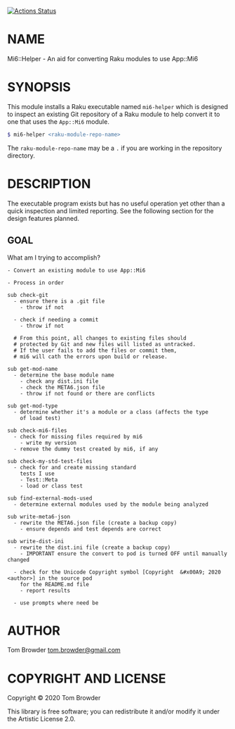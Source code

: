 [![Actions Status](https://github.com/tbrowder/Mi6-Helper/workflows/test/badge.svg)](https://github.com/tbrowder/Mi6-Helper/actions)

NAME
====

Mi6::Helper - An aid for converting Raku modules to use App::Mi6

SYNOPSIS
========

This module installs a Raku executable named `mi6-helper` which is designed to inspect an existing Git repository of a Raku module to help convert it to one that uses the `App::Mi6` module.

```raku
$ mi6-helper <raku-module-repo-name>
```

The `raku-module-repo-name` may be a `.` if you are working in the repository directory.

DESCRIPTION
===========

The executable program exists but has no useful operation yet other than a quick inspection and limited reporting. See the following section for the design features planned.

GOAL
----

What am I trying to accomplish?

    - Convert an existing module to use App::Mi6

    - Process in order

    sub check-git
      - ensure there is a .git file
        - throw if not

      - check if needing a commit
        - throw if not

      # From this point, all changes to existing files should
      # protected by Git and new files will listed as untracked.
      # If the user fails to add the files or commit them,
      # mi6 will cath the errors upon build or release.

    sub get-mod-name
      - determine the base module name
        - check any dist.ini file
        - check the META6.json file
        - throw if not found or there are conflicts

    sub get-mod-type
      - determine whether it's a module or a class (affects the type
        of load test)

    sub check-mi6-files
      - check for missing files required by mi6
        - write my version
      - remove the dummy test created by mi6, if any

    sub check-my-std-test-files
      - check for and create missing standard
        tests I use
        - Test::Meta
        - load or class test

    sub find-external-mods-used
      - determine external modules used by the module being analyzed

    sub write-meta6-json
      - rewrite the META6.json file (create a backup copy)
        - ensure depends and test depends are correct

    sub write-dist-ini
      - rewrite the dist.ini file (create a backup copy)
        - IMPORTANT ensure the convert to pod is turned OFF until manually changed

      - check for the Unicode Copyright symbol [Copyright  &#x00A9; 2020 <author>] in the source pod
        for the README.md file
        - report results

      - use prompts where need be

AUTHOR
======

Tom Browder <tom.browder@gmail.com>

COPYRIGHT AND LICENSE
=====================

Copyright &#x00A9; 2020 Tom Browder

This library is free software; you can redistribute it and/or modify it under the Artistic License 2.0.

